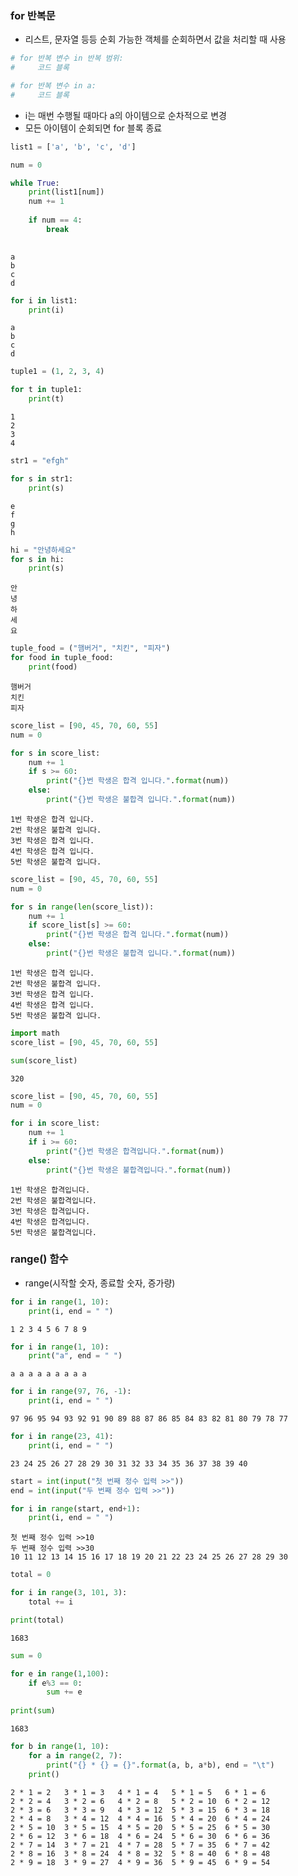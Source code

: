 ### for 반복문
- 리스트, 문자열 등등 순회 가능한 객체를 순회하면서 값을 처리할 때 사용


```python
# for 반복 변수 in 반복 범위:
#     코드 블록

# for 반복 변수 in a:
#     코드 블록
```

- i는 매번 수행될 때마다 a의 아이템으로 순차적으로 변경
- 모든 아이템이 순회되면 for 블록 종료


```python
list1 = ['a', 'b', 'c', 'd']

num = 0

while True:
    print(list1[num])
    num += 1
    
    if num == 4:
        break
        
```

    a
    b
    c
    d
    


```python
for i in list1:
    print(i)
```

    a
    b
    c
    d
    


```python
tuple1 = (1, 2, 3, 4)

for t in tuple1:
    print(t)
```

    1
    2
    3
    4
    


```python
str1 = "efgh"

for s in str1:
    print(s)
```

    e
    f
    g
    h
    


```python
hi = "안녕하세요"
for s in hi:
    print(s)
```

    안
    녕
    하
    세
    요
    


```python
tuple_food = ("햄버거", "치킨", "피자")
for food in tuple_food:
    print(food)
```

    햄버거
    치킨
    피자
    


```python
score_list = [90, 45, 70, 60, 55]
num = 0

for s in score_list:
    num += 1
    if s >= 60:
        print("{}번 학생은 합격 입니다.".format(num))
    else:
        print("{}번 학생은 불합격 입니다.".format(num))    
```

    1번 학생은 합격 입니다.
    2번 학생은 불합격 입니다.
    3번 학생은 합격 입니다.
    4번 학생은 합격 입니다.
    5번 학생은 불합격 입니다.
    


```python
score_list = [90, 45, 70, 60, 55]
num = 0

for s in range(len(score_list)):
    num += 1
    if score_list[s] >= 60:
        print("{}번 학생은 합격 입니다.".format(num))
    else:
        print("{}번 학생은 불합격 입니다.".format(num))    
```

    1번 학생은 합격 입니다.
    2번 학생은 불합격 입니다.
    3번 학생은 합격 입니다.
    4번 학생은 합격 입니다.
    5번 학생은 불합격 입니다.
    


```python
import math
score_list = [90, 45, 70, 60, 55]

sum(score_list)
```




    320




```python
score_list = [90, 45, 70, 60, 55]
num = 0

for i in score_list:
    num += 1
    if i >= 60:
        print("{}번 학생은 합격입니다.".format(num))
    else:
        print("{}번 학생은 불합격입니다.".format(num))
```

    1번 학생은 합격입니다.
    2번 학생은 불합격입니다.
    3번 학생은 합격입니다.
    4번 학생은 합격입니다.
    5번 학생은 불합격입니다.
    

### range() 함수
- range(시작할 숫자, 종료할 숫자, 증가량)


```python
for i in range(1, 10):
    print(i, end = " ")
```

    1 2 3 4 5 6 7 8 9 


```python
for i in range(1, 10):
    print("a", end = " ")
```

    a a a a a a a a a 


```python
for i in range(97, 76, -1):
    print(i, end = " ")
```

    97 96 95 94 93 92 91 90 89 88 87 86 85 84 83 82 81 80 79 78 77 


```python
for i in range(23, 41):
    print(i, end = " ")
```

    23 24 25 26 27 28 29 30 31 32 33 34 35 36 37 38 39 40 


```python
start = int(input("첫 번째 정수 입력 >>"))
end = int(input("두 번째 정수 입력 >>"))

for i in range(start, end+1):
    print(i, end = " ")
```

    첫 번째 정수 입력 >>10
    두 번째 정수 입력 >>30
    10 11 12 13 14 15 16 17 18 19 20 21 22 23 24 25 26 27 28 29 30 


```python
total = 0

for i in range(3, 101, 3):
    total += i

print(total)
```

    1683
    


```python
sum = 0

for e in range(1,100):
    if e%3 == 0:
        sum += e
        
print(sum)        
```

    1683
    


```python
for b in range(1, 10):
    for a in range(2, 7):
        print("{} * {} = {}".format(a, b, a*b), end = "\t")
    print()
```

    2 * 1 = 2	3 * 1 = 3	4 * 1 = 4	5 * 1 = 5	6 * 1 = 6	
    2 * 2 = 4	3 * 2 = 6	4 * 2 = 8	5 * 2 = 10	6 * 2 = 12	
    2 * 3 = 6	3 * 3 = 9	4 * 3 = 12	5 * 3 = 15	6 * 3 = 18	
    2 * 4 = 8	3 * 4 = 12	4 * 4 = 16	5 * 4 = 20	6 * 4 = 24	
    2 * 5 = 10	3 * 5 = 15	4 * 5 = 20	5 * 5 = 25	6 * 5 = 30	
    2 * 6 = 12	3 * 6 = 18	4 * 6 = 24	5 * 6 = 30	6 * 6 = 36	
    2 * 7 = 14	3 * 7 = 21	4 * 7 = 28	5 * 7 = 35	6 * 7 = 42	
    2 * 8 = 16	3 * 8 = 24	4 * 8 = 32	5 * 8 = 40	6 * 8 = 48	
    2 * 9 = 18	3 * 9 = 27	4 * 9 = 36	5 * 9 = 45	6 * 9 = 54	
    
